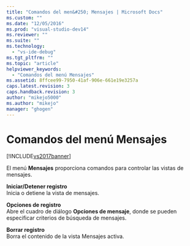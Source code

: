 ```yaml
---
title: "Comandos del men&#250; Mensajes | Microsoft Docs"
ms.custom: ""
ms.date: "12/05/2016"
ms.prod: "visual-studio-dev14"
ms.reviewer: ""
ms.suite: ""
ms.technology: 
  - "vs-ide-debug"
ms.tgt_pltfrm: ""
ms.topic: "article"
helpviewer_keywords: 
  - "Comandos del menú Mensajes"
ms.assetid: 8ffcee99-7950-41af-906e-661e19e3257a
caps.latest.revision: 3
caps.handback.revision: 3
author: "mikejo5000"
ms.author: "mikejo"
manager: "ghogen"
---
```

# Comandos del men&#250; Mensajes
[!INCLUDE[vs2017banner](../code-quality/includes/vs2017banner.md)]

El menú **Mensajes** proporciona comandos para controlar las vistas de mensajes.  
  
 **Iniciar\/Detener registro**  
 Inicia o detiene la vista de mensajes.  
  
 **Opciones de registro**  
 Abre el cuadro de diálogo **Opciones de mensaje**, donde se pueden especificar criterios de búsqueda de mensajes.  
  
 **Borrar registro**  
 Borra el contenido de la vista Mensajes activa.